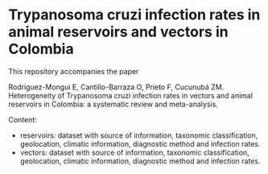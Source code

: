 # Trypanosoma cruzi infection rates in animal reservoirs and vectors in Colombia

This repository accompanies the paper 

Rodriguez-Mongui E, Cantillo-Barraza O, Prieto F, Cucunubá ZM. Heterogeneity of Trypanosoma cruzi infection rates in vectors and animal reservoirs in Colombia: a systematic review and meta-analysis. 

Content:
- reservoirs: dataset with source of information, taxonomic classification, geolocation, climatic information, diagnostic method and infection rates.
- vectors:    dataset with source of information, taxonomic classification, geolocation, climatic information, diagnostic method and infection rates.


